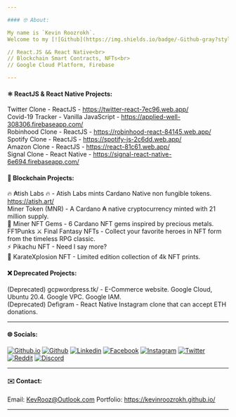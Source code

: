 ```yaml
---

#### 🤓 About:

My name is `Kevin Roozrokh`. 
Welcome to my [![Github](https://img.shields.io/badge/-Github-gray?style=flat-square&logo=Github&logoColor=white)](https://github.com/KevinRoozrokh).<br>

// React.JS && React Native<br>
// Blockchain Smart Contracts, NFTs<br>
// Google Cloud Platform, Firebase

---
```

#### ⚛️ ReactJS & React Native Projects:

Twitter Clone - ReactJS - https://twitter-react-7ec96.web.app/  <br>
Covid-19 Tracker - Vanilla JavaScript - https://applied-well-308306.firebaseapp.com/  <br>
Robinhood Clone - ReactJS - https://robinhood-react-84145.web.app/  <br>
Spotify Clone - ReactJS - https://spotify-js-2c6dd.web.app/ <br>
Amazon Clone - ReactJS - https://react-81c61.web.app/ <br>
Signal Clone - React Native - https://signal-react-native-6e694.firebaseapp.com/ <br>

#### 📒 Blockchain Projects:

🔥 ₳tish Labs 🔥 - Atish Labs mints Cardano Native non fungible tokens. https://atish.art/ <br>
Miner Token (MNR) - A Cardano ₳ native cryptocurrency minted with 21 million supply. <br>
💎 Miner NFT Gems - 6 Cardano NFT gems inspired by precious metals. <br>
FF1Punks ⚔️ Final Fantasy NFTs - Collect your favorite heroes in NFT form from the timeless RPG classic.  <br>
⚡ Pikachu NFT - Need I say more? <br>
🥋 KarateXplosion NFT -  Limited edition collection of 4k NFT prints.

#### ❌ Deprecated Projects:
(Deprecated) gcpwordpress.tk/ - E-Commerce website. Google Cloud, Ubuntu 20.4. Google VPC. Google IAM.<br> 
(Deprecated) Defigram - React Native Instagram clone that can accept ETH donations. <br>

---
#### 🌐 Socials:

[![Github.io](https://img.shields.io/badge/-Github.io-black?style=flat-square&logo=Github&logoColor=white)](https://kevinroozrokh.github.io/)
[![Github](https://img.shields.io/badge/-Github-gray?style=flat-square&logo=Github&logoColor=white)](https://github.com/KevinRoozrokh)
[![Linkedin](https://img.shields.io/badge/-LinkedIn-darkblue?style=flat-square&logo=Linkedin&logoColor=white)](https://www.linkedin.com/in/kevin-roozrokh/)
[![Facebook](https://img.shields.io/badge/-Facebook-blue?style=flat-square&logo=Facebook&logoColor=white)](https://www.facebook.com/kevinkayvan/)
[![Instagram](https://img.shields.io/badge/-Instagram-red?style=flat-square&logo=Instagram&logoColor=white)](https://www.instagram.com/donkayvan/)
[![Twitter](https://img.shields.io/badge/-Twitter-teal?style=flat-square&logo=Twitter&logoColor=white)](https://twitter.com/kevinkayvan)
[![Reddit](https://img.shields.io/badge/-reddit-orange?style=flat-square&logo=reddit&logoColor=white)](https://www.reddit.com/user/KevinKayvan)
[![Discord](https://img.shields.io/badge/-discord-purple?style=flat-square&logo=discord&logoColor=white)](https://discord.gg/m2V3YQmMua)

---
#### ✉️ Contact:

Email: KevRooz@Outlook.com
Portfolio: https://kevinroozrokh.github.io/

---
<!--
**KevinRoozrokh/KevinRoozrokh** is a ✨ _special_ ✨ repository because its `README.md` (this file) appears on your GitHub profile.

Here are some ideas to get you started:

- 🔭 I’m currently working on ...
- 🌱 I’m currently learning ...
- 👯 I’m looking to collaborate on ...
- 🤔 I’m looking for help with ...
- 💬 Ask me about ...
- 📫 How to reach me: ...
- 😄 Pronouns: ...
- ⚡ Fun fact: ...
-->

